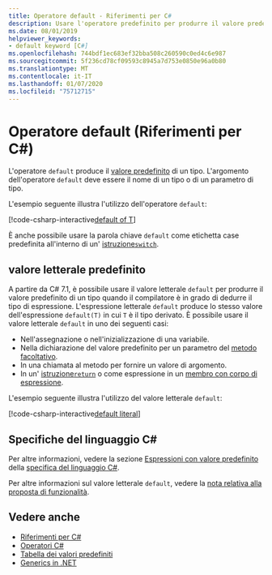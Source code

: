 ```yaml
---
title: Operatore default - Riferimenti per C#
description: Usare l'operatore predefinito per produrre il valore predefinito di un tipo
ms.date: 08/01/2019
helpviewer_keywords:
- default keyword [C#]
ms.openlocfilehash: 744bdf1ec683ef32bba508c260590c0ed4c6e987
ms.sourcegitcommit: 5f236cd78cf09593c8945a7d753e0850e96a0b80
ms.translationtype: MT
ms.contentlocale: it-IT
ms.lasthandoff: 01/07/2020
ms.locfileid: "75712715"
---
```

# <a name="default-operator-c-reference"></a>Operatore default (Riferimenti per C#)

L'operatore `default` produce il [valore predefinito](../keywords/default-values-table.md) di un tipo. L'argomento dell'operatore `default` deve essere il nome di un tipo o di un parametro di tipo.

L'esempio seguente illustra l'utilizzo dell'operatore `default`:

[!code-csharp-interactive[default of T](~/samples/csharp/language-reference/operators/DefaultOperator.cs#WithOperand)]

È anche possibile usare la parola chiave `default` come etichetta case predefinita all'interno di un' [istruzione`switch`](../keywords/switch.md).

## <a name="default-literal"></a>valore letterale predefinito

A partire da C# 7.1, è possibile usare il valore letterale `default` per produrre il valore predefinito di un tipo quando il compilatore è in grado di dedurre il tipo di espressione. L'espressione letterale `default` produce lo stesso valore dell'espressione `default(T)` in cui `T` è il tipo derivato. È possibile usare il valore letterale `default` in uno dei seguenti casi:

- Nell'assegnazione o nell'inizializzazione di una variabile.
- Nella dichiarazione del valore predefinito per un parametro del [metodo facoltativo](../../methods.md#optional-parameters-and-arguments).
- In una chiamata al metodo per fornire un valore di argomento.
- In un' [istruzione`return`](../keywords/return.md) o come espressione in un [membro con corpo di espressione](../../programming-guide/statements-expressions-operators/expression-bodied-members.md).

L'esempio seguente illustra l'utilizzo del valore letterale `default`:

[!code-csharp-interactive[default literal](~/samples/csharp/language-reference/operators/DefaultOperator.cs#DefaultLiteral)]

## <a name="c-language-specification"></a>Specifiche del linguaggio C#

Per altre informazioni, vedere la sezione [Espressioni con valore predefinito](~/_csharplang/spec/expressions.md#default-value-expressions) della [specifica del linguaggio C#](~/_csharplang/spec/introduction.md).

Per altre informazioni sul valore letterale `default`, vedere la [nota relativa alla proposta di funzionalità](~/_csharplang/proposals/csharp-7.1/target-typed-default.md).

## <a name="see-also"></a>Vedere anche

- [Riferimenti per C#](../index.md)
- [Operatori C#](index.md)
- [Tabella dei valori predefiniti](../keywords/default-values-table.md)
- [Generics in .NET](../../../standard/generics/index.md)
